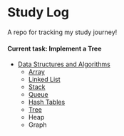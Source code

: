 # Study Log

A repo for tracking my study journey!
#### Current task: Implement a Tree

* [Data Structures and Algorithms](https://github.com/lusan23/study-log/tree/master/data_structs)
    * [Array](https://github.com/lusan23/study-log/blob/master/data_structs/array)
    * [Linked List](https://github.com/lusan23/study-log/tree/master/data_structs/LLists)
    * [Stack](https://github.com/lusan23/study-log/tree/master/data_structs/stack)
    * [Queue](https://github.com/lusan23/study-log/tree/master/data_structs/queues)
    * [Hash Tables](https://github.com/lusan23/study-log/tree/master/data_structs/hash_table)
    * [Tree](https://github.com/lusan23/study-log/tree/master/data_structs/trees)
    * Heap
    * Graph
